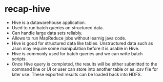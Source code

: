 # recap-hive
* Hive is a datawarehouse application.
* Used to run batch queries on structured data.
* Can handle large data sets reliably.
* Allows to run MapReduce jobs without learnig java code.
* Hive is good for structured data like tables. Unstructured data such as Json may require some manipulation before it is usable in Hive.
* Hive is commonly used for batch queries and we can write batch scripts.
* Once Hive query is completed, the results will be either submitted to the command line or UI or user can store into another table or as .csv file for later use. These exported results can be loaded back into HDFS.
